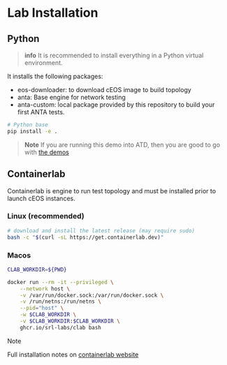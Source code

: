 # Lab Installation

## Python

> **info**
> It is recommended to install everything in a Python virtual environment.

It installs the following packages:

- eos-downloader: to download cEOS image to build topology
- anta: Base engine for network testing
- anta-custom: local package provided by this repository to build your first ANTA tests.

```bash
# Python base
pip install -e .
```
> **Note**
> If you are running this demo into ATD, then you are good to go with [the demos](https://github.com/titom73/atd-anta-demo?tab=readme-ov-file#available-demo)

## Containerlab

Containerlab is engine to run test topology and must be installed prior to launch cEOS instances.

### Linux (recommended)

```bash
# download and install the latest release (may require sudo)
bash -c "$(curl -sL https://get.containerlab.dev)"
```

### Macos

```bash
CLAB_WORKDIR=${PWD}

docker run --rm -it --privileged \
    --network host \
    -v /var/run/docker.sock:/var/run/docker.sock \
    -v /run/netns:/run/netns \
    --pid="host" \
    -w $CLAB_WORKDIR \
    -v $CLAB_WORKDIR:$CLAB_WORKDIR \
    ghcr.io/srl-labs/clab bash
```

> [!NOTE]
> Full installation notes on [containerlab website](https://containerlab.dev/install/)

